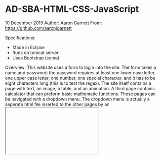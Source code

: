 # AD-SBA-HTML-CSS-JavaScript
10 December 2019
Author: Aaron Garnett
From: https://github.com/aaronjgarnett

Specifications:
- Made in Eclipse
- Runs on tomcat server
- Uses Bootstrap (some)

Overview:
This website uses a form to login into the site. The form takes a name and password; the password requires at least one lower case letter, one upper case letter, one number, one special character, and it has to be eight characters long (this is to test the regex). The site itself contains a page with text, an image, a table, and an animation. A third page contains calculator that can preform basic mathematic functions. These pages can be navigated with a dropdown menu. The dropdown menu is actually a seperate html file inserted to the other pages by an <iframe> tag.
